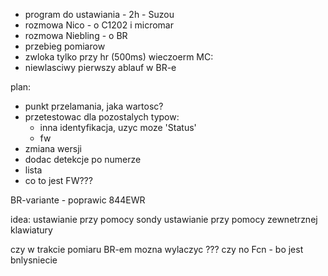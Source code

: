 - program do ustawiania - 2h - Suzou
- rozmowa Nico - o C1202 i micromar
- rozmowa Niebling - o BR
- przebieg pomiarow
- zwloka tylko przy hr (500ms)
wieczoerm MC:
- niewlasciwy pierwszy ablauf w BR-e


plan:
- punkt przelamania, jaka wartosc?
- przetestowac dla pozostalych typow:
	- inna identyfikacja, uzyc moze 'Status'
	- fw
- zmiana wersji
- dodac detekcje po numerze
- lista 
- co to jest FW???

BR-variante - poprawic
844EWR



idea:
ustawianie przy pomocy sondy
ustawianie przy pomocy zewnetrznej klawiatury


czy w trakcie pomiaru BR-em mozna wylaczyc ??? czy no Fcn - bo jest bnlysniecie
